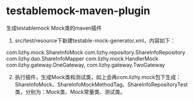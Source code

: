 # testablemock-maven-plugin

生成testablemock Mock类的maven插件
1. src/test/resource下新建testable-mock-generator.xml，内容如下：
<mock-generator>
    <mocks>
        <mock>
            <name>com.lizhy.mock.ShareInfoMock</name>
            <test-class>com.lizhy.repository.ShareInfoRepository</test-class>
            <mock-class>com.lizhy.dao.ShareInfoMapper</mock-class>
        </mock>
        <mock>
            <name>com.lizhy.mock.HandlerMock</name>
            <test-class></test-class>
            <mock-class>com.lizhy.gateway.OneGateway, com.lizhy.gateway.TwoGateway</mock-class>
        </mock>
    </mocks>
</mock-generator>

2. 执行插件，生成Mock类和测试类，如上会再com.lizhy.mock包下生成：ShareInfoMock、ShareInfoMockMethodTag、ShareInfoRepositoryTest类，分别为：Mock类、Mock常量类、测试类。

